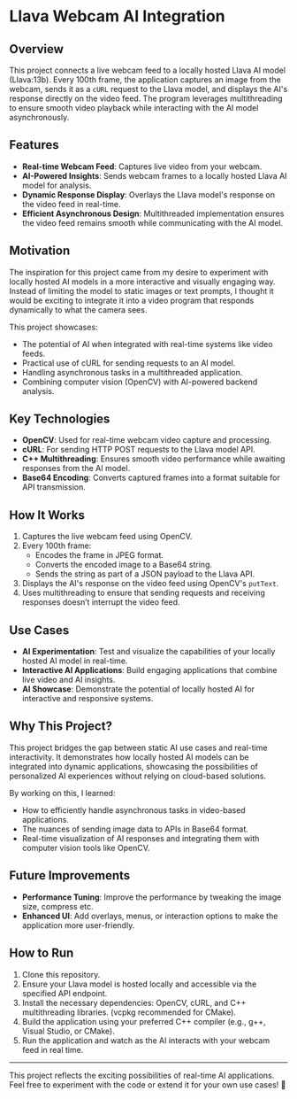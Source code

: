 # Llava Webcam AI Integration

## Overview
This project connects a live webcam feed to a locally hosted Llava AI model (Llava:13b). Every 100th frame, the application captures an image from the webcam, sends it as a `cURL` request to the Llava model, and displays the AI's response directly on the video feed. The program leverages multithreading to ensure smooth video playback while interacting with the AI model asynchronously.

## Features
- **Real-time Webcam Feed**: Captures live video from your webcam.
- **AI-Powered Insights**: Sends webcam frames to a locally hosted Llava AI model for analysis.
- **Dynamic Response Display**: Overlays the Llava model's response on the video feed in real-time.
- **Efficient Asynchronous Design**: Multithreaded implementation ensures the video feed remains smooth while communicating with the AI model.

## Motivation
The inspiration for this project came from my desire to experiment with locally hosted AI models in a more interactive and visually engaging way. Instead of limiting the model to static images or text prompts, I thought it would be exciting to integrate it into a video program that responds dynamically to what the camera sees.

This project showcases:
- The potential of AI when integrated with real-time systems like video feeds.
- Practical use of cURL for sending requests to an AI model.
- Handling asynchronous tasks in a multithreaded application.
- Combining computer vision (OpenCV) with AI-powered backend analysis.

## Key Technologies
- **OpenCV**: Used for real-time webcam video capture and processing.
- **cURL**: For sending HTTP POST requests to the Llava model API.
- **C++ Multithreading**: Ensures smooth video performance while awaiting responses from the AI model.
- **Base64 Encoding**: Converts captured frames into a format suitable for API transmission.

## How It Works
1. Captures the live webcam feed using OpenCV.
2. Every 100th frame:
   - Encodes the frame in JPEG format.
   - Converts the encoded image to a Base64 string.
   - Sends the string as part of a JSON payload to the Llava API.
3. Displays the AI's response on the video feed using OpenCV's `putText`.
4. Uses multithreading to ensure that sending requests and receiving responses doesn’t interrupt the video feed.

## Use Cases
- **AI Experimentation**: Test and visualize the capabilities of your locally hosted AI model in real-time.
- **Interactive AI Applications**: Build engaging applications that combine live video and AI insights.
- **AI Showcase**: Demonstrate the potential of locally hosted AI for interactive and responsive systems.

## Why This Project?
This project bridges the gap between static AI use cases and real-time interactivity. It demonstrates how locally hosted AI models can be integrated into dynamic applications, showcasing the possibilities of personalized AI experiences without relying on cloud-based solutions.

By working on this, I learned:
- How to efficiently handle asynchronous tasks in video-based applications.
- The nuances of sending image data to APIs in Base64 format.
- Real-time visualization of AI responses and integrating them with computer vision tools like OpenCV.

## Future Improvements
- **Performance Tuning**: Improve the performance by tweaking the image size, compress etc. 
- **Enhanced UI**: Add overlays, menus, or interaction options to make the application more user-friendly.

## How to Run
1. Clone this repository.
2. Ensure your Llava model is hosted locally and accessible via the specified API endpoint.
3. Install the necessary dependencies: OpenCV, cURL, and C++ multithreading libraries. (vcpkg recommended for CMake).
4. Build the application using your preferred C++ compiler (e.g., g++, Visual Studio, or CMake).
5. Run the application and watch as the AI interacts with your webcam feed in real time.

---

This project reflects the exciting possibilities of real-time AI applications. Feel free to experiment with the code or extend it for your own use cases! 🚀
